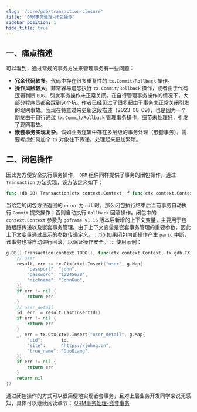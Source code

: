```yaml
---
slug: '/core/gdb/transaction-closure'
title: 'ORM事务处理-闭包操作'
sidebar_position: 1
hide_title: true
---
```


## 一、痛点描述

可以看到，通过常规的事务方法来管理事务有一些问题：

- **冗余代码较多**。代码中存在很多重复性的 `tx.Commit/Rollback` 操作。
- **操作风险较大**。非常容易遗忘执行 `tx.Commit/Rollback` 操作，或者由于代码逻辑判断 `BUG`，引发事务操作未正常关闭。在自行管理事务操作的情况下，大部分程序员都会踩到这个坑。作者已经见过了很多起由于事务未正常关闭引发的现网事故。我现在特意过来更新这段描述（2023-08-09），也是因为一个朋友由于自行通过 `tx.Commit/Rollback` 管理事务操作，细节未处理好，引发了现网事故。
- **嵌套事务实现复杂**。假如业务逻辑中存在多层级的事务处理（嵌套事务），需要考虑如何加个 `tx` 对象往下传递，处理起来更加繁琐。

## 二、闭包操作

因此为方便安全执行事务操作， `ORM` 组件同样提供了事务的闭包操作，通过 `Transaction` 方法实现，该方法定义如下：

```go
func (db DB) Transaction(ctx context.Context, f func(ctx context.Context, tx TX) error) (err error)
```

当给定的闭包方法返回的 `error` 为 `nil` 时，那么闭包执行结束后当前事务自动执行 `Commit` 提交操作；否则自动执行 `Rollback` 回滚操作。闭包中的 `context.Context` 参数为 `goframe v1.16` 版本后新增的上下文变量，主要用于链路跟踪传递以及嵌套事务管理。由于上下文变量是嵌套事务管理的重要参数，因此上下文变量通过显示的参数传递定义。
:::tip
如果闭包内部操作产生 `panic` 中断，该事务也将自动进行回滚，以保证操作安全。
:::
使用示例：

```go
g.DB().Transaction(context.TODO(), func(ctx context.Context, tx gdb.TX) error {
    // user
    result, err := tx.Ctx(ctx).Insert("user", g.Map{
        "passport": "john",
        "password": "12345678",
        "nickname": "JohnGuo",
    })
    if err != nil {
        return err
    }
    // user_detail
    id, err := result.LastInsertId()
    if err != nil {
        return err
    }
    _, err = tx.Ctx(ctx).Insert("user_detail", g.Map{
        "uid":       id,
        "site":      "https://johng.cn",
        "true_name": "GuoQiang",
    })
    if err != nil {
        return err
    }
    return nil
})
```

通过闭包操作的方式可以很简便地实现嵌套事务，且对上层业务开发同学来说无感知，具体可以继续阅读章节： [ORM事务处理-嵌套事务](ORM事务处理-嵌套事务.md)